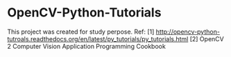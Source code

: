 # OpenCV-Python-Tutorials
This project was created for study perpose.
Ref:
  [1] http://opencv-python-tutroals.readthedocs.org/en/latest/py_tutorials/py_tutorials.html
  [2] OpenCV 2 Computer Vision Application Programming Cookbook
